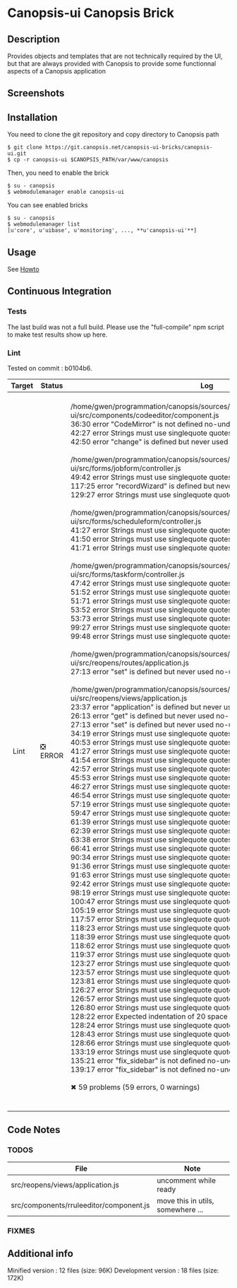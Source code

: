 # Canopsis-ui Canopsis Brick

## Description

Provides objects and templates that are not technically required by the UI, but that are always provided with Canopsis to provide some functionnal aspects of a Canopsis application

## Screenshots



## Installation

You need to clone the git repository and copy directory to Canopsis path

    $ git clone https://git.canopsis.net/canopsis-ui-bricks/canopsis-ui.git
    $ cp -r canopsis-ui $CANOPSIS_PATH/var/www/canopsis

Then, you need to enable the brick

    $ su - canopsis
    $ webmodulemanager enable canopsis-ui

You can see enabled bricks

    $ su - canopsis
    $ webmodulemanager list
    [u'core', u'uibase', u'monitoring', ..., **u'canopsis-ui'**]

## Usage

See [Howto](https://git.canopsis.net/canopsis-ui-bricks/canopsis-ui/blob/master/doc/index.rst)

## Continuous Integration

### Tests

The last build was not a full build. Please use the "full-compile" npm script to make test results show up here.

### Lint

Tested on commit : b0104b6.

| Target | Status | Log |
| ------ | ------ | --- |
| Lint   | :negative_squared_cross_mark: ERROR | <br>/home/gwen/programmation/canopsis/sources/webcore/src/canopsis/canopsis-ui/src/components/codeeditor/component.js<br>  36:30  error  "CodeMirror" is not defined         no-undef<br>  42:27  error  Strings must use singlequote        quotes<br>  42:50  error  "change" is defined but never used  no-unused-vars<br><br>/home/gwen/programmation/canopsis/sources/webcore/src/canopsis/canopsis-ui/src/forms/jobform/controller.js<br>   49:42  error  Strings must use singlequote              quotes<br>  117:25  error  "recordWizard" is defined but never used  no-unused-vars<br>  129:27  error  Strings must use singlequote              quotes<br><br>/home/gwen/programmation/canopsis/sources/webcore/src/canopsis/canopsis-ui/src/forms/scheduleform/controller.js<br>  41:27  error  Strings must use singlequote  quotes<br>  41:50  error  Strings must use singlequote  quotes<br>  41:71  error  Strings must use singlequote  quotes<br><br>/home/gwen/programmation/canopsis/sources/webcore/src/canopsis/canopsis-ui/src/forms/taskform/controller.js<br>  47:42  error  Strings must use singlequote  quotes<br>  51:52  error  Strings must use singlequote  quotes<br>  51:71  error  Strings must use singlequote  quotes<br>  53:52  error  Strings must use singlequote  quotes<br>  53:73  error  Strings must use singlequote  quotes<br>  99:27  error  Strings must use singlequote  quotes<br>  99:48  error  Strings must use singlequote  quotes<br><br>/home/gwen/programmation/canopsis/sources/webcore/src/canopsis/canopsis-ui/src/reopens/routes/application.js<br>  27:13  error  "set" is defined but never used  no-unused-vars<br><br>/home/gwen/programmation/canopsis/sources/webcore/src/canopsis/canopsis-ui/src/reopens/views/application.js<br>   23:37  error  "application" is defined but never used                   no-unused-vars<br>   26:13  error  "get" is defined but never used                           no-unused-vars<br>   27:13  error  "set" is defined but never used                           no-unused-vars<br>   34:19  error  Strings must use singlequote                              quotes<br>   40:53  error  Strings must use singlequote                              quotes<br>   41:27  error  Strings must use singlequote                              quotes<br>   41:54  error  Strings must use singlequote                              quotes<br>   42:57  error  Strings must use singlequote                              quotes<br>   45:53  error  Strings must use singlequote                              quotes<br>   46:27  error  Strings must use singlequote                              quotes<br>   46:54  error  Strings must use singlequote                              quotes<br>   57:19  error  Strings must use singlequote                              quotes<br>   59:47  error  Strings must use singlequote                              quotes<br>   61:39  error  Strings must use singlequote                              quotes<br>   62:39  error  Strings must use singlequote                              quotes<br>   63:38  error  Strings must use singlequote                              quotes<br>   66:41  error  Strings must use singlequote                              quotes<br>   90:34  error  Strings must use singlequote                              quotes<br>   91:36  error  Strings must use singlequote                              quotes<br>   91:63  error  Strings must use singlequote                              quotes<br>   92:42  error  Strings must use singlequote                              quotes<br>   98:19  error  Strings must use singlequote                              quotes<br>  100:47  error  Strings must use singlequote                              quotes<br>  105:19  error  Strings must use singlequote                              quotes<br>  117:57  error  Strings must use singlequote                              quotes<br>  118:23  error  Strings must use singlequote                              quotes<br>  118:39  error  Strings must use singlequote                              quotes<br>  118:62  error  Strings must use singlequote                              quotes<br>  119:37  error  Strings must use singlequote                              quotes<br>  123:27  error  Strings must use singlequote                              quotes<br>  123:57  error  Strings must use singlequote                              quotes<br>  123:81  error  Strings must use singlequote                              quotes<br>  126:27  error  Strings must use singlequote                              quotes<br>  126:57  error  Strings must use singlequote                              quotes<br>  126:80  error  Strings must use singlequote                              quotes<br>  128:22  error  Expected indentation of 20 space characters but found 21  indent<br>  128:24  error  Strings must use singlequote                              quotes<br>  128:43  error  Strings must use singlequote                              quotes<br>  128:66  error  Strings must use singlequote                              quotes<br>  133:19  error  Strings must use singlequote                              quotes<br>  135:21  error  "fix_sidebar" is not defined                              no-undef<br>  139:17  error  "fix_sidebar" is not defined                              no-undef<br><br>✖ 59 problems (59 errors, 0 warnings)<br><br> |


## Code Notes

### TODOS

| File   | Note   |
|--------|--------|
| src/reopens/views/application.js | uncomment while ready |
| src/components/rruleeditor/component.js | move this in utils, somewhere ... |


### FIXMES



## Additional info

Minified version : 12 files (size: 96K)
Development version : 18 files (size: 172K)
